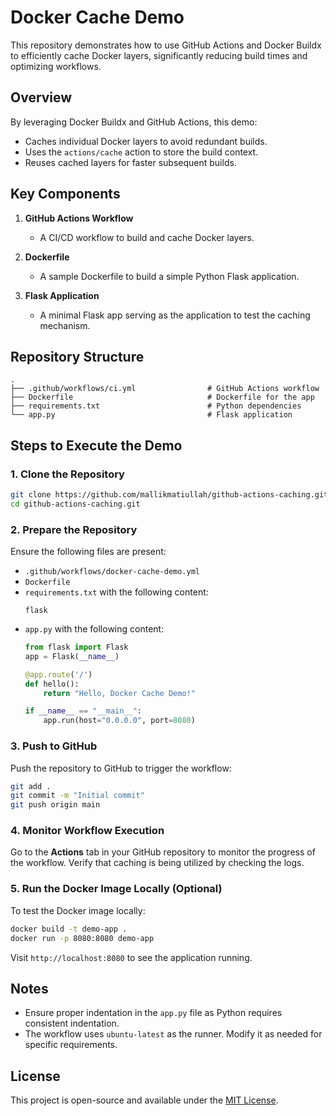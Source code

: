 # Docker Cache Demo

This repository demonstrates how to use GitHub Actions and Docker Buildx to efficiently cache Docker layers, significantly reducing build times and optimizing workflows.

## Overview
By leveraging Docker Buildx and GitHub Actions, this demo:
- Caches individual Docker layers to avoid redundant builds.
- Uses the `actions/cache` action to store the build context.
- Reuses cached layers for faster subsequent builds.

## Key Components
1. **GitHub Actions Workflow**
   - A CI/CD workflow to build and cache Docker layers.

2. **Dockerfile**
   - A sample Dockerfile to build a simple Python Flask application.

3. **Flask Application**
   - A minimal Flask app serving as the application to test the caching mechanism.

## Repository Structure
```
.
├── .github/workflows/ci.yml                # GitHub Actions workflow
├── Dockerfile                              # Dockerfile for the app
├── requirements.txt                        # Python dependencies
└── app.py                                  # Flask application
```

## Steps to Execute the Demo

### 1. Clone the Repository
```bash
git clone https://github.com/mallikmatiullah/github-actions-caching.git
cd github-actions-caching.git
```

### 2. Prepare the Repository
Ensure the following files are present:
- `.github/workflows/docker-cache-demo.yml`
- `Dockerfile`
- `requirements.txt` with the following content:
  ```
  flask
  ```
- `app.py` with the following content:
  ```python
  from flask import Flask
  app = Flask(__name__)

  @app.route('/')
  def hello():
      return "Hello, Docker Cache Demo!"

  if __name__ == "__main__":
      app.run(host="0.0.0.0", port=8080)
  ```

### 3. Push to GitHub
Push the repository to GitHub to trigger the workflow:
```bash
git add .
git commit -m "Initial commit"
git push origin main
```

### 4. Monitor Workflow Execution
Go to the **Actions** tab in your GitHub repository to monitor the progress of the workflow. Verify that caching is being utilized by checking the logs.

### 5. Run the Docker Image Locally (Optional)
To test the Docker image locally:
```bash
docker build -t demo-app .
docker run -p 8080:8080 demo-app
```
Visit `http://localhost:8080` to see the application running.

## Notes
- Ensure proper indentation in the `app.py` file as Python requires consistent indentation.
- The workflow uses `ubuntu-latest` as the runner. Modify it as needed for specific requirements.

## License
This project is open-source and available under the [MIT License](LICENSE).

